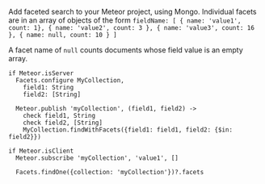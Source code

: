 Add faceted search to your Meteor project, using Mongo.
Individual facets are in an array of objects of the form
`fieldName: [ { name: 'value1', count: 1}, { name: 'value2', count: 3 }, { name: 'value3', count: 16 }, { name: null, count: 10 } ]`

A facet name of `null` counts documents whose field value is an empty array.

    if Meteor.isServer
      Facets.configure MyCollection,
        field1: String
        field2: [String]
    
      Meteor.publish 'myCollection', (field1, field2) ->
        check field1, String
        check field2, [String]
        MyCollection.findWithFacets({field1: field1, field2: {$in: field2}})
    
    if Meteor.isClient
      Meteor.subscribe 'myCollection', 'value1', []
    
      Facets.findOne({collection: 'myCollection'})?.facets

